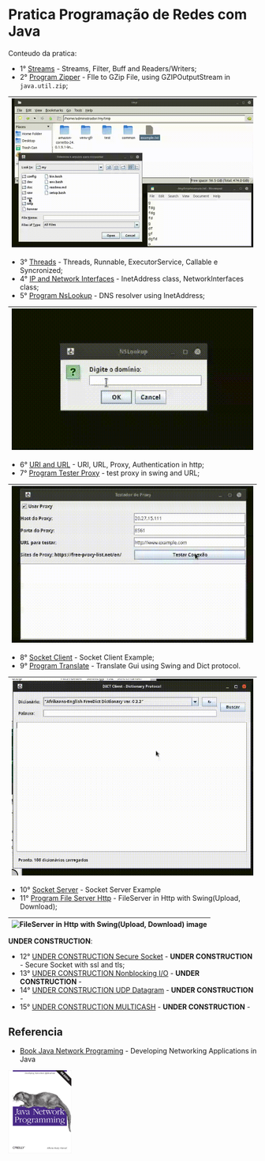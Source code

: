 # Pratica Programação de Redes com Java




Conteudo da pratica:

  + 1° [Streams](./streams-filters-example) - Streams, Filter, Buff and Readers/Writers;
  + 2° [Program Zipper](./zipper) - FIle to GZip File, using GZIPOutputStream in `java.util.zip`;

| <img src="./zipper-screenshot.gif" width="512px" alt="FIle to GZip File, using GZIPOutputStream, image"> |
| :--- |

  + 3° [Threads](./threads-example) - Threads, Runnable, ExecutorService, Callable e Syncronized;
  + 4° [IP and Network Interfaces](./InetAddress-networkInterface-example) - InetAddress class, NetworkInterfaces class;
  + 5° [Program NsLookup](./nslookup) - DNS resolver using InetAddress;
 
| <img src="./nslookup.gif" width="512px"> | 
| :--- |

  + 6° [URI and URL](./uri-url-example) - URI, URL, Proxy, Authentication in http;
  + 7° [Program Tester Proxy](./testProxy) - test proxy in swing and URL;

| <img src="./test-proxy.gif" width="512px" alt="test proxy in swing and URL, image"> |
| :--- | 

  + 8° [Socket Client](./socket-client-example) - Socket Client Example;
  + 9° [Program Translate](./translate) - Translate Gui using Swing and Dict protocol.

| <img src="./translate.gif" width="512px" alt="DNS resolver using InetAddress, iamge"> | 
| :--- |

  + 10° [Socket Server](./socket-server-example) - Socket Server Example 
  + 11° [Program File Server Http](./file-server-http) - FileServer in Http with Swing(Upload, Download);


| <img src="./file-server-screenshot.gif" width="512px" alt="FileServer in Http with Swing(Upload, Download) image"> | 
| :--- |


**UNDER CONSTRUCTION**:

  + 12° [UNDER CONSTRUCTION Secure Socket](./secure-sockets-example) - **UNDER CONSTRUCTION** - Secure Socket with ssl and tls;
  + 13° [UNDER CONSTRUCTION Nonblocking I/O](./nio-example) - **UNDER CONSTRUCTION** -
  + 14° [UNDER CONSTRUCTION UDP Datagram](./udp-example) - **UNDER CONSTRUCTION** -
  + 15° [UNDER CONSTRUCTION MULTICASH](./multicast-example) - **UNDER CONSTRUCTION** -

## Referencia

  + [Book Java Network Programing](https://www.oreilly.com/library/view/java-network-programming/9781449365936/) - Developing Networking Applications in Java<br/>
<img src="./java-networking-programing.png" width="128px" alt="book reference Java Networking Programing">

